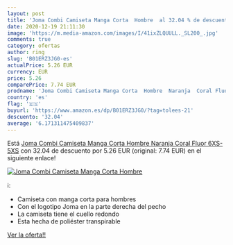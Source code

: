 ```yaml
---
layout: post
title: 'Joma Combi Camiseta Manga Corta  Hombre  al 32.04 % de descuento'
date: 2020-12-19 21:11:30
image: 'https://m.media-amazon.com/images/I/41ixZLQUULL._SL200_.jpg'
comments: true
category: ofertas
author: ring
slug: 'B01ERZ3JG0-es'
actualPrice: 5.26 EUR
currency: EUR
price: 5.26
comparePrice: 7.74 EUR
prodname: 'Joma Combi Camiseta Manga Corta  Hombre  Naranja  Coral Fluor   6XS-5XS'
country: 'es'
flag: '🇪🇸'
buyurl: 'https://www.amazon.es/dp/B01ERZ3JG0/?tag=tolees-21'
descuento: '32.04'
average: '6.171311475409837'
---
```


Está [Joma Combi Camiseta Manga Corta  Hombre  Naranja  Coral Fluor   6XS-5XS](https://www.amazon.es/dp/B01ERZ3JG0/?tag=tolees-21) con 32.04 de descuento por 5.26 EUR (original: 7.74 EUR) en el siguiente enlace!

[![Joma Combi Camiseta Manga Corta  Hombre ](https://m.media-amazon.com/images/I/41ixZLQUULL._SL200_.jpg)](https://www.amazon.es/dp/B01ERZ3JG0/?tag=tolees-21)

ℹ️:

- Camiseta con manga corta para hombres
- Con el logotipo Joma en la parte derecha del pecho
- La camiseta tiene el cuello redondo
- Esta hecha de poliéster transpirable

[Ver la oferta!!](https://www.amazon.es/dp/B01ERZ3JG0/?tag=tolees-21)
